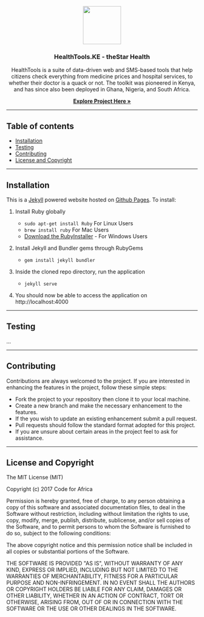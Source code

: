 <p align="center">
  <a href="http://health.the-star.co.ke" target="_blank">
    <img src="/img/logo.png" height=100>
  </a>
</p>

<h3 align="center">HealthTools.KE - theStar Health</h3>

<p align="center">HealthTools is a suite of data-driven web and SMS-based tools that help citizens check everything from medicine prices and hospital services, to whether their doctor is a quack or not. The toolkit was pioneered in Kenya, and has since also been deployed in Ghana, Nigeria, and South Africa.</p>

<p align="center"><a href="http://health.the-star.co.ke" target="_blank"><strong>Explore Project Here &raquo;</strong></a></p>

---

## Table of contents

- [Installation](#installation)
- [Testing](#testing)
- [Contributing](#contributing)
- [License and Copyright](#license-and-copyright)

---

## Installation

This is a [Jekyll](https://jekyllrb.com) powered website hosted on [Github Pages](https://pages.github.com/). To install:

1. Install Ruby globally
    - `sudo apt-get install Ruby` For Linux Users
    - `brew install ruby` For Mac Users 
    - <a href="https://rubyinstaller.org/">Download the RubyInstaller</a> - For Windows Users

2. Install Jekyll and Bundler gems through RubyGems
    - `gem install jekyll bundler`

3. Inside the cloned repo directory, run the application
    - `jekyll serve`
 
4. You should now be able to access the application on http://localhost:4000

---

## Testing

<!-- TODO: Needs improvement -->

...

---

## Contributing

Contributions are always welcomed to the project. If you are interested in enhancing the features in the project, follow these simple steps:
 * Fork the project to your repository then clone it to your local machine.
 * Create a new branch and make the necessary enhancement to the features.
 * If the you wish to update an existing enhancement submit a pull request.
 * Pull requests should follow the standard format adopted for this project.
 * If you are unsure about certain areas in the project feel to ask for assistance.

---

## License and Copyright

The MIT License (MIT)

Copyright (c) 2017 Code for Africa

Permission is hereby granted, free of charge, to any person obtaining a copy
of this software and associated documentation files, to deal
in the Software without restriction, including without limitation the rights
to use, copy, modify, merge, publish, distribute, sublicense, and/or sell
copies of the Software, and to permit persons to whom the Software is
furnished to do so, subject to the following conditions:

The above copyright notice and this permission notice shall be included in
all copies or substantial portions of the Software.

THE SOFTWARE IS PROVIDED "AS IS", WITHOUT WARRANTY OF ANY KIND, EXPRESS OR
IMPLIED, INCLUDING BUT NOT LIMITED TO THE WARRANTIES OF MERCHANTABILITY,
FITNESS FOR A PARTICULAR PURPOSE AND NON-INFRINGEMENT. IN NO EVENT SHALL THE
AUTHORS OR COPYRIGHT HOLDERS BE LIABLE FOR ANY CLAIM, DAMAGES OR OTHER
LIABILITY, WHETHER IN AN ACTION OF CONTRACT, TORT OR OTHERWISE, ARISING FROM,
OUT OF OR IN CONNECTION WITH THE SOFTWARE OR THE USE OR OTHER DEALINGS IN
THE SOFTWARE.
